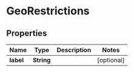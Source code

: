 # GeoRestrictions

## Properties
Name | Type | Description | Notes
------------ | ------------- | ------------- | -------------
**label** | **String** |  |  [optional]

